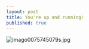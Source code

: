 ```yaml
---
layout: post
title: You're up and running!
published: true
---
```


![imago0075745079s.jpg]({{site.baseurl}}/_posts/imago0075745079s.jpg)
